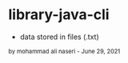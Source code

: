 # library-java-cli
* data stored in files (.txt)

<sub> by mohammad ali naseri - June 29, 2021 </sub>
